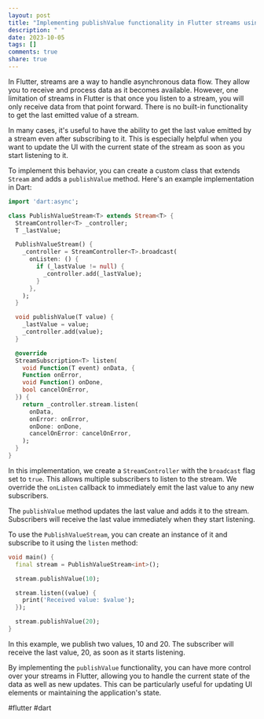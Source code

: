 ```yaml
---
layout: post
title: "Implementing publishValue functionality in Flutter streams using Dart"
description: " "
date: 2023-10-05
tags: []
comments: true
share: true
---
```


In Flutter, streams are a way to handle asynchronous data flow. They allow you to receive and process data as it becomes available. However, one limitation of streams in Flutter is that once you listen to a stream, you will only receive data from that point forward. There is no built-in functionality to get the last emitted value of a stream.

In many cases, it's useful to have the ability to get the last value emitted by a stream even after subscribing to it. This is especially helpful when you want to update the UI with the current state of the stream as soon as you start listening to it.

To implement this behavior, you can create a custom class that extends `Stream` and adds a `publishValue` method. Here's an example implementation in Dart:

```dart
import 'dart:async';

class PublishValueStream<T> extends Stream<T> {
  StreamController<T> _controller;
  T _lastValue;

  PublishValueStream() {
    _controller = StreamController<T>.broadcast(
      onListen: () {
        if (_lastValue != null) {
          _controller.add(_lastValue);
        }
      },
    );
  }

  void publishValue(T value) {
    _lastValue = value;
    _controller.add(value);
  }

  @override
  StreamSubscription<T> listen(
    void Function(T event) onData, {
    Function onError,
    void Function() onDone,
    bool cancelOnError,
  }) {
    return _controller.stream.listen(
      onData,
      onError: onError,
      onDone: onDone,
      cancelOnError: cancelOnError,
    );
  }
}
```

In this implementation, we create a `StreamController` with the `broadcast` flag set to `true`. This allows multiple subscribers to listen to the stream. We override the `onListen` callback to immediately emit the last value to any new subscribers.

The `publishValue` method updates the last value and adds it to the stream. Subscribers will receive the last value immediately when they start listening.

To use the `PublishValueStream`, you can create an instance of it and subscribe to it using the `listen` method:

```dart
void main() {
  final stream = PublishValueStream<int>();

  stream.publishValue(10);

  stream.listen((value) {
    print('Received value: $value');
  });

  stream.publishValue(20);
}
```

In this example, we publish two values, 10 and 20. The subscriber will receive the last value, 20, as soon as it starts listening.

By implementing the `publishValue` functionality, you can have more control over your streams in Flutter, allowing you to handle the current state of the data as well as new updates. This can be particularly useful for updating UI elements or maintaining the application's state.

#flutter #dart